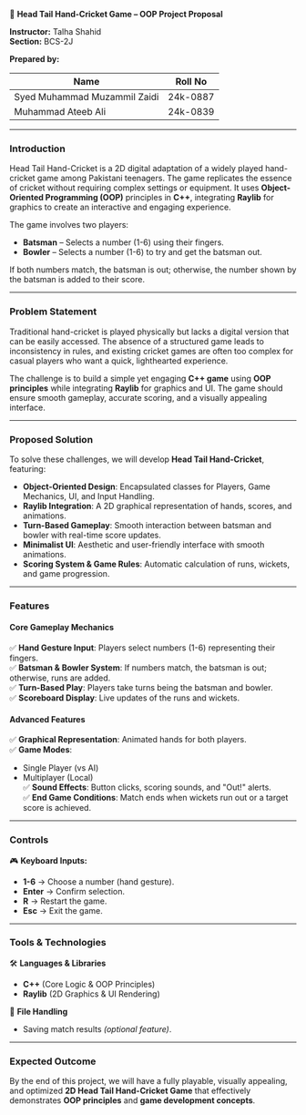 🚀 **Head Tail Hand-Cricket Game – OOP Project Proposal**

**Instructor:** Talha Shahid  
**Section:** BCS-2J  

**Prepared by:**  

| Name                          | Roll No    |
|------------------------------|------------|
| Syed Muhammad Muzammil Zaidi | 24k-0887   |
| Muhammad Ateeb Ali           | 24k-0839   |

---

### **Introduction**
Head Tail Hand-Cricket is a 2D digital adaptation of a widely played hand-cricket game among Pakistani teenagers. The game replicates the essence of cricket without requiring complex settings or equipment. It uses **Object-Oriented Programming (OOP)** principles in **C++**, integrating **Raylib** for graphics to create an interactive and engaging experience.

The game involves two players:
- **Batsman** – Selects a number (1-6) using their fingers.
- **Bowler** – Selects a number (1-6) to try and get the batsman out.

If both numbers match, the batsman is out; otherwise, the number shown by the batsman is added to their score.

---

### **Problem Statement**
Traditional hand-cricket is played physically but lacks a digital version that can be easily accessed. The absence of a structured game leads to inconsistency in rules, and existing cricket games are often too complex for casual players who want a quick, lighthearted experience.

The challenge is to build a simple yet engaging **C++ game** using **OOP principles** while integrating **Raylib** for graphics and UI. The game should ensure smooth gameplay, accurate scoring, and a visually appealing interface.

---

### **Proposed Solution**
To solve these challenges, we will develop **Head Tail Hand-Cricket**, featuring:

- **Object-Oriented Design**: Encapsulated classes for Players, Game Mechanics, UI, and Input Handling.
- **Raylib Integration**: A 2D graphical representation of hands, scores, and animations.
- **Turn-Based Gameplay**: Smooth interaction between batsman and bowler with real-time score updates.
- **Minimalist UI**: Aesthetic and user-friendly interface with smooth animations.
- **Scoring System & Game Rules**: Automatic calculation of runs, wickets, and game progression.

---

### **Features**
#### **Core Gameplay Mechanics**
✅ **Hand Gesture Input**: Players select numbers (1-6) representing their fingers.  
✅ **Batsman & Bowler System**: If numbers match, the batsman is out; otherwise, runs are added.  
✅ **Turn-Based Play**: Players take turns being the batsman and bowler.  
✅ **Scoreboard Display**: Live updates of the runs and wickets.  

#### **Advanced Features**
✅ **Graphical Representation**: Animated hands for both players.  
✅ **Game Modes**:
- Single Player (vs AI)
- Multiplayer (Local)  
✅ **Sound Effects**: Button clicks, scoring sounds, and "Out!" alerts.  
✅ **End Game Conditions**: Match ends when wickets run out or a target score is achieved.  

---

### **Controls**
🎮 **Keyboard Inputs:**
- **1-6** → Choose a number (hand gesture).  
- **Enter** → Confirm selection.  
- **R** → Restart the game.  
- **Esc** → Exit the game.  

---

### **Tools & Technologies**
🛠 **Languages & Libraries**
- **C++** (Core Logic & OOP Principles)
- **Raylib** (2D Graphics & UI Rendering)

📂 **File Handling**
- Saving match results *(optional feature)*.

---

### **Expected Outcome**
By the end of this project, we will have a fully playable, visually appealing, and optimized **2D Head Tail Hand-Cricket Game** that effectively demonstrates **OOP principles** and **game development concepts**.

